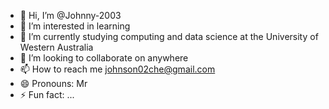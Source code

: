- 👋 Hi, I’m @Johnny-2003
- 👀 I’m interested in learning
- 🌱 I’m currently studying computing and data science at the University of Western Australia
- 💞️ I’m looking to collaborate on anywhere
- 📫 How to reach me johnson02che@gmail.com
- 😄 Pronouns: Mr
- ⚡ Fun fact: ...

<!---
Johnny-2003/Johnny-2003 is a ✨ special ✨ repository because its `README.md` (this file) appears on your GitHub profile.
You can click the Preview link to take a look at your changes.
--->
